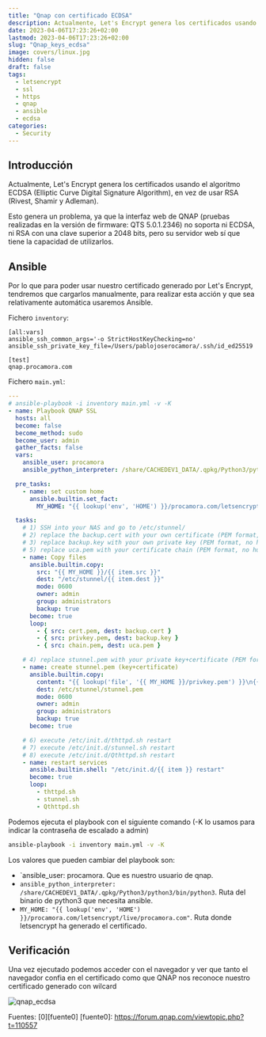 ```yaml
---
title: "Qnap con certificado ECDSA"
description: Actualmente, Let's Encrypt genera los certificados usando el algoritmo ECDSA (Elliptic Curve Digital Signature Algorithm), en vez de usar RSA (Rivest, Shamir y Adleman).
date: 2023-04-06T17:23:26+02:00
lastmod: 2023-04-06T17:23:26+02:00
slug: "Qnap_keys_ecdsa"
image: covers/linux.jpg
hidden: false
draft: false
tags:
  - letsencrypt
  - ssl
  - https
  - qnap
  - ansible
  - ecdsa
categories:
  - Security
---
```



## Introducción


Actualmente, Let's Encrypt genera los certificados usando el algoritmo ECDSA (Elliptic Curve Digital Signature Algorithm), en vez de usar RSA (Rivest, Shamir y Adleman).

Esto genera un problema, ya que la interfaz web de QNAP (pruebas realizadas en la versión de firmware: QTS 5.0.1.2346) no soporta ni ECDSA, ni RSA con una clave superior a 2048 bits, pero su servidor web sí que tiene la capacidad de utilizarlos.


## Ansible

Por lo que para poder usar nuestro certificado generado por Let's Encrypt, tendremos que cargarlos manualmente, para realizar esta acción y que sea relativamente automática usaremos Ansible.


Fichero `inventory`:

```
[all:vars]
ansible_ssh_common_args='-o StrictHostKeyChecking=no'
ansible_ssh_private_key_file=/Users/pablojoserocamora/.ssh/id_ed25519

[test]
qnap.procamora.com
```

Fichero `main.yml`:

```yaml
---
# ansible-playbook -i inventory main.yml -v -K
- name: Playbook QNAP SSL
  hosts: all
  become: false
  become_method: sudo
  become_user: admin
  gather_facts: false
  vars:
    ansible_user: procamora
    ansible_python_interpreter: /share/CACHEDEV1_DATA/.qpkg/Python3/python3/bin/python3

  pre_tasks:
    - name: set custom home
      ansible.builtin.set_fact:
        MY_HOME: "{{ lookup('env', 'HOME') }}/procamora.com/letsencrypt/live/procamora.com"

  tasks:
    # 1) SSH into your NAS and go to /etc/stunnel/
    # 2) replace the backup.cert with your own certificate (PEM format, no human readable content)
    # 3) replace backup.key with your own private key (PEM format, no human readable content)
    # 5) replace uca.pem with your certificate chain (PEM format, no human readable content)
    - name: Copy files
      ansible.builtin.copy:
        src: "{{ MY_HOME }}/{{ item.src }}"
        dest: "/etc/stunnel/{{ item.dest }}"
        mode: 0600
        owner: admin
        group: administrators
        backup: true
      become: true
      loop:
        - { src: cert.pem, dest: backup.cert }
        - { src: privkey.pem, dest: backup.key }
        - { src: chain.pem, dest: uca.pem }

    # 4) replace stunnel.pem with your private key+certificate (PEM format, no human readable content)
    - name: create stunnel.pem (key+certificate)
      ansible.builtin.copy:
        content: "{{ lookup('file', '{{ MY_HOME }}/privkey.pem') }}\n{{ lookup('file', '{{ MY_HOME }}/cert.pem') }}"
        dest: /etc/stunnel/stunnel.pem
        mode: 0600
        owner: admin
        group: administrators
        backup: true
      become: true

    # 6) execute /etc/init.d/thttpd.sh restart
    # 7) execute /etc/init.d/stunnel.sh restart
    # 8) execute /etc/init.d/Qthttpd.sh restart
    - name: restart services
      ansible.builtin.shell: "/etc/init.d/{{ item }} restart"
      become: true
      loop:
        - thttpd.sh
        - stunnel.sh
        - Qthttpd.sh
```

Podemos ejecuta el playbook con el siguiente comando (-K lo usamos para indicar la contraseña de escalado a admin)

```bash
ansible-playbook -i inventory main.yml -v -K
```

Los valores que pueden cambiar del playbook son:

 - `ansible_user: procamora. Que es nuestro usuario de qnap.
 - `ansible_python_interpreter: /share/CACHEDEV1_DATA/.qpkg/Python3/python3/bin/python3`. Ruta del binario de python3 que necesita ansible.
 - `MY_HOME: "{{ lookup('env', 'HOME') }}/procamora.com/letsencrypt/live/procamora.com"`. Ruta donde letsencrypt ha generado el certificado.


## Verificación


Una vez ejecutado podemos acceder con el navegador y ver que tanto el navegador confia en el certificado como que QNAP nos reconoce nuestro certificado generado con wilcard


![qnap_ecdsa](/images/2023/qnap_ecdsa.png)



Fuentes: [0][fuente0]
[fuente0]: https://forum.qnap.com/viewtopic.php?t=110557